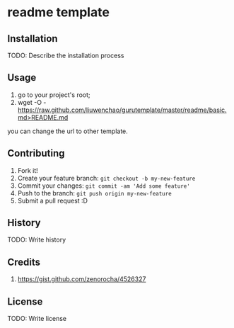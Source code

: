 # readme template


## Installation

TODO: Describe the installation process

## Usage

1. go to your project's root;
2. wget -O - https://raw.github.com/liuwenchao/gurutemplate/master/readme/basic.md>README.md

you can change the url to other template.

## Contributing

1. Fork it!
2. Create your feature branch: `git checkout -b my-new-feature`
3. Commit your changes: `git commit -am 'Add some feature'`
4. Push to the branch: `git push origin my-new-feature`
5. Submit a pull request :D

## History

TODO: Write history

## Credits
1. https://gist.github.com/zenorocha/4526327

## License

TODO: Write license
